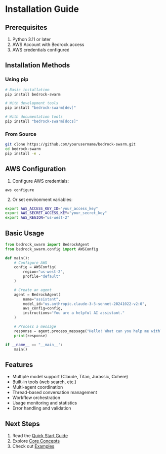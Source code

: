 # Installation Guide

## Prerequisites

1. Python 3.11 or later
2. AWS Account with Bedrock access
3. AWS credentials configured

## Installation Methods

### Using pip

```bash
# Basic installation
pip install bedrock-swarm

# With development tools
pip install "bedrock-swarm[dev]"

# With documentation tools
pip install "bedrock-swarm[docs]"
```

### From Source

```bash
git clone https://github.com/yourusername/bedrock-swarm.git
cd bedrock-swarm
pip install -e .
```

## AWS Configuration

1. Configure AWS credentials:
```bash
aws configure
```

2. Or set environment variables:
```bash
export AWS_ACCESS_KEY_ID="your_access_key"
export AWS_SECRET_ACCESS_KEY="your_secret_key"
export AWS_REGION="us-west-2"
```

## Basic Usage

```python
from bedrock_swarm import BedrockAgent
from bedrock_swarm.config import AWSConfig

def main():
    # Configure AWS
    config = AWSConfig(
        region="us-west-2",
        profile="default"
    )

    # Create an agent
    agent = BedrockAgent(
        name="assistant",
        model_id="us.anthropic.claude-3-5-sonnet-20241022-v2:0",
        aws_config=config,
        instructions="You are a helpful AI assistant."
    )

    # Process a message
    response = agent.process_message("Hello! What can you help me with?")
    print(response)

if __name__ == "__main__":
    main()
```

## Features

- Multiple model support (Claude, Titan, Jurassic, Cohere)
- Built-in tools (web search, etc.)
- Multi-agent coordination
- Thread-based conversation management
- Workflow orchestration
- Usage monitoring and statistics
- Error handling and validation

## Next Steps

1. Read the [Quick Start Guide](quickstart.md)
2. Explore [Core Concepts](../user-guide/core-concepts.md)
3. Check out [Examples](../examples/)
